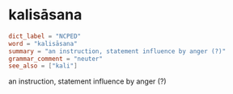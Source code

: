 # kalisāsana

``` toml
dict_label = "NCPED"
word = "kalisāsana"
summary = "an instruction, statement influence by anger (?)"
grammar_comment = "neuter"
see_also = ["kali"]
```

an instruction, statement influence by anger (?)

